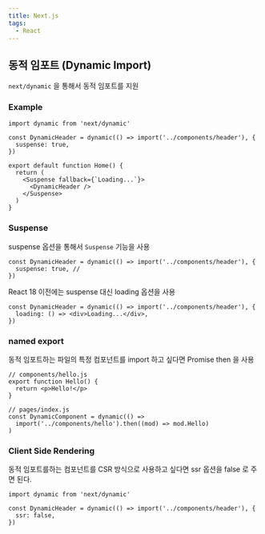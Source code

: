 ```yaml
---
title: Next.js
tags:
  - React
---
```


## 동적 임포트 (Dynamic Import)

`next/dynamic` 을 통해서 동적 임포트를 지원

### Example

```tsx
import dynamic from 'next/dynamic'

const DynamicHeader = dynamic(() => import('../components/header'), {
  suspense: true,
})

export default function Home() {
  return (
    <Suspense fallback={`Loading...`}>
      <DynamicHeader />
    </Suspense>
  )
}
```

### Suspense

suspense 옵션을 통해서 `Suspense` 기능을 사용

```tsx
const DynamicHeader = dynamic(() => import('../components/header'), {
  suspense: true, // 
})
```

React 18 이전에는 suspense 대신 loading 옵션을 사용

```tsx
const DynamicHeader = dynamic(() => import('../components/header'), {
  loading: () => <div>Loading...</div>,
})
```

### named export

동적 임포트하는 파일의 특정 컴포넌트를 import 하고 싶다면 Promise then 을 사용

```tsx
// components/hello.js
export function Hello() {
  return <p>Hello!</p>
}

// pages/index.js
const DynamicComponent = dynamic(() =>
  import('../components/hello').then((mod) => mod.Hello)
)
```

### Client Side Rendering
동적 임포트를하는 컴포넌트를 CSR 방식으로 사용하고 싶다면 ssr 옵션을 false 로 주면 된다.


```tsx
import dynamic from 'next/dynamic'

const DynamicHeader = dynamic(() => import('../components/header'), {
  ssr: false,
})
```







